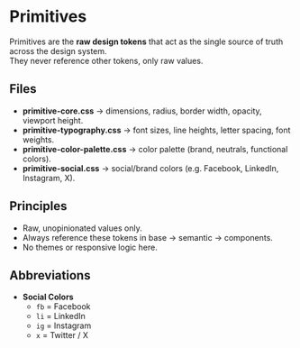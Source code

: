 # Primitives

Primitives are the **raw design tokens** that act as the single source of truth across the design system.  
They never reference other tokens, only raw values.

## Files

- **primitive-core.css** → dimensions, radius, border width, opacity, viewport height.
- **primitive-typography.css** → font sizes, line heights, letter spacing, font weights.
- **primitive-color-palette.css** → color palette (brand, neutrals, functional colors).
- **primitive-social.css** → social/brand colors (e.g. Facebook, LinkedIn, Instagram, X).

## Principles

- Raw, unopinionated values only.
- Always reference these tokens in base → semantic → components.
- No themes or responsive logic here.

## Abbreviations

- **Social Colors**
  - `fb` = Facebook
  - `li` = LinkedIn
  - `ig` = Instagram
  - `x`  = Twitter / X
